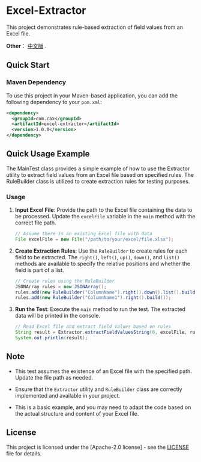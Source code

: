 # Excel-Extractor
This project demonstrates rule-based extraction of field values from an Excel file.

**Other**： [中文版](README_CN.md) .
## Quick Start

### Maven Dependency

To use this project in your Maven-based application, you can add the following dependency to your `pom.xml`:

```xml
<dependency>
  <groupId>com.cax</groupId>
  <artifactId>excel-extractor</artifactId>
  <version>1.0.0</version>
</dependency>
```
## Quick Usage Example
The MainTest class provides a simple example of how to use the Extractor utility to extract field values from an Excel file based on specified rules. The RuleBuilder class is utilized to create extraction rules for testing purposes.
### Usage
1. **Input Excel File**: Provide the path to the Excel file containing the data to be processed. Update the `excelFile` variable in the `main` method with the correct file path.

    ```java
    // Assume there is an existing Excel file with data
    File excelFile = new File("/path/to/your/excel/file.xlsx");
    ```

2. **Create Extraction Rules**: Use the `RuleBuilder` to create rules for each field to be extracted. The `right()`, `left()`, `up()`, `down()`, and `list()` methods are available to specify the relative positions and whether the field is part of a list.

    ```java
    // Create rules using the RuleBuilder
    JSONArray rules = new JSONArray();
    rules.add(new RuleBuilder("ColumnName").right().down().list().build());
    rules.add(new RuleBuilder("ColumnName1").right().build());
    ```

3. **Run the Test**: Execute the `main` method to run the test. The extracted data will be printed in the console.

    ```java
    // Read Excel file and extract field values based on rules
    String result = Extractor.extractFieldValuesString(0, excelFile, rules);
    System.out.println(result);
    ```

## Note

- This test assumes the existence of an Excel file with the specified path. Update the file path as needed.

- Ensure that the `Extractor` utility and `RuleBuilder` class are correctly implemented and available in your project.

- This is a basic example, and you may need to adapt the code based on the actual structure and content of your Excel file.

## License

This project is licensed under the [Apache-2.0 license] - see the [LICENSE](LICENSE) file for details.
